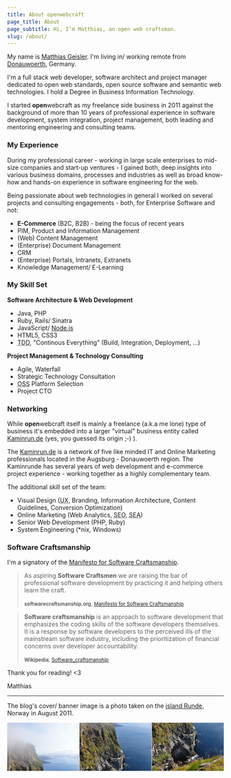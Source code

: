 ```yaml
---
title: About openwebcraft
page_title: About
page_subtitle: Hi, I’m Matthias, an open web craftsman.
slug: /about/
---
```


<div id="hcard-Matthias-Geisler" class="vcard"><p>My name is <a rel="me" href="http://matthiasgeisler.net/" class="url"><span class="fn n"><span class="given-name">Matthias</span> <span class="family-name">Geisler</span></span></a>. I'm <span class="adr">living in/ working remote from <span class="locality"><a href="http://www.donauwoerth.de/">Donauwoerth</a></span>, <span class="country-name">Germany</span>.</span></p></div>

I'm a full stack web developer, software architect and project manager dedicated to open web standards, open source software and semantic web technologies. I hold a Degree in Business Information Technology.

I started **open**webcraft as my freelance side business in 2011 against the background of  more than 10 years of professional experience in software development, system integration, project management, both leading and mentoring engineering and consulting teams.

### My Experience

During my professional career - working in large scale enterprises to mid-size companies and start-up ventures - I gained both, deep insights into various business domains, processes and industries as well as broad know-how and hands-on experience in software engineering for the web.

Being passionate about web technologies in general I worked on several projects and consulting engagements - both, for Enterprise Software and not:

- **E-Commerce** (B2C, B2B) - being the focus of recent years
- PIM, Product and Information Management
- (Web) Content Management
- (Enterprise) Document Management
- CRM
- (Enterprise) Portals, Intranets, Extranets
- Knowledge Management/ E-Learning

### My Skill Set

**Software Architecture & Web Development**

- Java, PHP
- Ruby, Rails/ Sinatra
- JavaScript/ [Node.js]
- HTML5, CSS3
- <abbr title="Test Driven Development ">TDD</abbr>, "Continous Everything" (Build, Integration, Deployment, ...)

**Project Management & Technology Consulting**

- Agile, Waterfall
- Strategic Technology Consultation
- <abbr title="Open Source Software">OSS</abbr> Platform Selection
- Project CTO

### Networking

While **open**webcraft itself is mainly a freelance (a.k.a me lone) type of business it's embedded into a larger "virtual" business entity called [Kaminrun.de] (yes, you guessed its origin ;-) ).

The [Kaminrun.de] is a network of five like minded IT and Online Marketing professionals located in the Augsburg - Donauwoerth region. The Kaminrunde has several years of web development and e-commerce project experience - working together as a highly complementary team.

The additional skill set of the team:

- Visual Design (<abbr title="User Experience">UX</abbr>, Branding, Information Architecture, Content Guidelines, Conversion Optimization)
- Online Marketing (Web Analytics, <abbr title="Search Engine Optimization">SEO</abbr>, <abbr title="Search Engine Advertising">SEA</abbr>)
- Senior Web Development (PHP, Ruby)
- System Engineering (*nix, Windows)

### Software Craftsmanship

I'm a signatory of the [Manifesto for Software Craftsmanship](http://manifesto.softwarecraftsmanship.org/).

<!--
![](/img/manifesto_softwarecraftsmanship_.png)
-->

> As aspiring **Software Craftsmen** we are raising the bar of professional software development by practicing it and helping others learn the craft.
>
><small>**softwarecraftsmanship.org**, [Manifesto for Software Craftsmanship](http://manifesto.softwarecraftsmanship.org/)</small>

> **Software craftsmanship** is an approach to software development that emphasizes the coding skills of the software developers themselves. It is a response by software developers to the perceived ills of the mainstream software industry, including the prioritization of financial concerns over developer accountability.
>
><small>**Wikipedia**, [Software_craftsmanship](http://en.wikipedia.org/wiki/Software_craftsmanship)</small>

Thank you for reading! <3

Matthias

---

The blog's cover/ banner image is a photo taken on the [island Runde](http://en.wikipedia.org/wiki/Runde), Norway in August 2011.

![](/img/cover_runde_impressions.jpg)

[kaminrun.de]: http://kaminrun.de/ "Kaminrunde"
[Drupal]: http://drupal.org/ "Drupal"
[Node.js]: http://nodejs.org/ "Node.js"
[Amazon Web Services]: http://aws.amazon.com/ "Amazon Web Services"
[Apache CouchDB]: http://couchdb.org/ "Apache CouchDB"
[PouchDB]: http://pouchdb.com/ "PouchDB"
[Magento]: http://www.magentocommerce.com "Magento"
[Firefox OS]: http://www.mozilla.org/en-US/firefox/os/ "Firefox OS"
[NoFlo]: http://noflojs.org/ "NoFlo"
[Alfresco]: http://www.alfresco.com/ "Alfresco"
[Heroku]: https://www.heroku.com/ "Heroku"
[nodejitsu]: https://www.nodejitsu.com/ "nodejitsu"
[Puppet]: http://puppetlabs.com/puppet/puppet-open-source "Puppet"
[Chef]: http://www.opscode.com/chef/ "Chef"
[Grunt]: http://gruntjs.com/ "Grunt"
[Hoodie]: http://hood.ie/ "Hoodie"